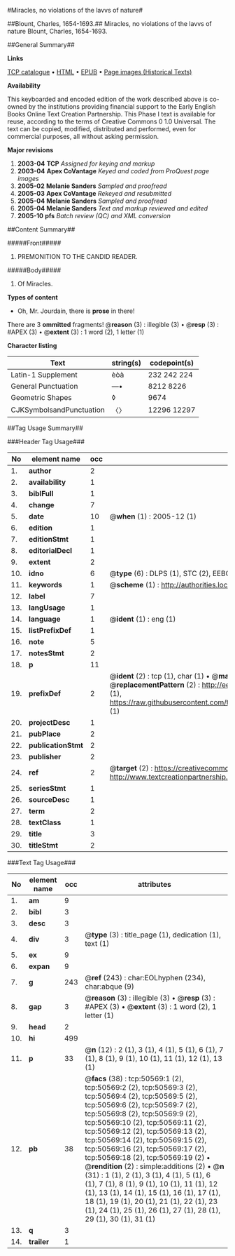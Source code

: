 #Miracles, no violations of the lavvs of nature#

##Blount, Charles, 1654-1693.##
Miracles, no violations of the lavvs of nature
Blount, Charles, 1654-1693.

##General Summary##

**Links**

[TCP catalogue](http://www.ota.ox.ac.uk/tcp/)  • 
[HTML](http://tei.it.ox.ac.uk/tcp/Texts-HTML/free/A28/A28442.html)  • 
[EPUB](http://tei.it.ox.ac.uk/tcp/Texts-EPUB/free/A28/A28442.epub) • 
[Page images (Historical Texts)](https://data.historicaltexts.jisc.ac.uk/view?pubId=eebo-11898678e&pageId=eebo-11898678e-50569-1)

**Availability**

This keyboarded and encoded edition of the
	       work described above is co-owned by the institutions
	       providing financial support to the Early English Books
	       Online Text Creation Partnership. This Phase I text is
	       available for reuse, according to the terms of Creative
	       Commons 0 1.0 Universal. The text can be copied,
	       modified, distributed and performed, even for
	       commercial purposes, all without asking permission.

**Major revisions**

1. __2003-04__ __TCP__ *Assigned for keying and markup*
1. __2003-04__ __Apex CoVantage__ *Keyed and coded from ProQuest page images*
1. __2005-02__ __Melanie Sanders__ *Sampled and proofread*
1. __2005-03__ __Apex CoVantage__ *Rekeyed and resubmitted*
1. __2005-04__ __Melanie Sanders__ *Sampled and proofread*
1. __2005-04__ __Melanie Sanders__ *Text and markup reviewed and edited*
1. __2005-10__ __pfs__ *Batch review (QC) and XML conversion*

##Content Summary##

#####Front#####

1. PREMONITION TO THE CANDID READER.

#####Body#####

1. Of Miracles.

**Types of content**

  * Oh, Mr. Jourdain, there is **prose** in there!

There are 3 **ommitted** fragments! 
 @__reason__ (3) : illegible (3)  •  @__resp__ (3) : #APEX (3)  •  @__extent__ (3) : 1 word (2), 1 letter (1)

**Character listing**


|Text|string(s)|codepoint(s)|
|---|---|---|
|Latin-1 Supplement|èòà|232 242 224|
|General Punctuation|—•|8212 8226|
|Geometric Shapes|◊|9674|
|CJKSymbolsandPunctuation|〈〉|12296 12297|

##Tag Usage Summary##

###Header Tag Usage###

|No|element name|occ|attributes|
|---|---|---|---|
|1.|__author__|2||
|2.|__availability__|1||
|3.|__biblFull__|1||
|4.|__change__|7||
|5.|__date__|10| @__when__ (1) : 2005-12 (1)|
|6.|__edition__|1||
|7.|__editionStmt__|1||
|8.|__editorialDecl__|1||
|9.|__extent__|2||
|10.|__idno__|6| @__type__ (6) : DLPS (1), STC (2), EEBO-CITATION (1), OCLC (1), VID (1)|
|11.|__keywords__|1| @__scheme__ (1) : http://authorities.loc.gov/ (1)|
|12.|__label__|7||
|13.|__langUsage__|1||
|14.|__language__|1| @__ident__ (1) : eng (1)|
|15.|__listPrefixDef__|1||
|16.|__note__|5||
|17.|__notesStmt__|2||
|18.|__p__|11||
|19.|__prefixDef__|2| @__ident__ (2) : tcp (1), char (1)  •  @__matchPattern__ (2) : ([0-9\-]+):([0-9IVX]+) (1), (.+) (1)  •  @__replacementPattern__ (2) : http://eebo.chadwyck.com/downloadtiff?vid=$1&page=$2 (1), https://raw.githubusercontent.com/textcreationpartnership/Texts/master/tcpchars.xml#$1 (1)|
|20.|__projectDesc__|1||
|21.|__pubPlace__|2||
|22.|__publicationStmt__|2||
|23.|__publisher__|2||
|24.|__ref__|2| @__target__ (2) : https://creativecommons.org/publicdomain/zero/1.0/ (1), http://www.textcreationpartnership.org/docs/. (1)|
|25.|__seriesStmt__|1||
|26.|__sourceDesc__|1||
|27.|__term__|2||
|28.|__textClass__|1||
|29.|__title__|3||
|30.|__titleStmt__|2||


###Text Tag Usage###

|No|element name|occ|attributes|
|---|---|---|---|
|1.|__am__|9||
|2.|__bibl__|3||
|3.|__desc__|3||
|4.|__div__|3| @__type__ (3) : title_page (1), dedication (1), text (1)|
|5.|__ex__|9||
|6.|__expan__|9||
|7.|__g__|243| @__ref__ (243) : char:EOLhyphen (234), char:abque (9)|
|8.|__gap__|3| @__reason__ (3) : illegible (3)  •  @__resp__ (3) : #APEX (3)  •  @__extent__ (3) : 1 word (2), 1 letter (1)|
|9.|__head__|2||
|10.|__hi__|499||
|11.|__p__|33| @__n__ (12) : 2 (1), 3 (1), 4 (1), 5 (1), 6 (1), 7 (1), 8 (1), 9 (1), 10 (1), 11 (1), 12 (1), 13 (1)|
|12.|__pb__|38| @__facs__ (38) : tcp:50569:1 (2), tcp:50569:2 (2), tcp:50569:3 (2), tcp:50569:4 (2), tcp:50569:5 (2), tcp:50569:6 (2), tcp:50569:7 (2), tcp:50569:8 (2), tcp:50569:9 (2), tcp:50569:10 (2), tcp:50569:11 (2), tcp:50569:12 (2), tcp:50569:13 (2), tcp:50569:14 (2), tcp:50569:15 (2), tcp:50569:16 (2), tcp:50569:17 (2), tcp:50569:18 (2), tcp:50569:19 (2)  •  @__rendition__ (2) : simple:additions (2)  •  @__n__ (31) : 1 (1), 2 (1), 3 (1), 4 (1), 5 (1), 6 (1), 7 (1), 8 (1), 9 (1), 10 (1), 11 (1), 12 (1), 13 (1), 14 (1), 15 (1), 16 (1), 17 (1), 18 (1), 19 (1), 20 (1), 21 (1), 22 (1), 23 (1), 24 (1), 25 (1), 26 (1), 27 (1), 28 (1), 29 (1), 30 (1), 31 (1)|
|13.|__q__|3||
|14.|__trailer__|1||
